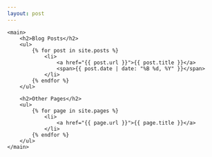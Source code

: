 ```yaml
---
layout: post
---
```


<!DOCTYPE html>
<html lang="en">
<head>
    <meta charset="UTF-8">
    <meta name="viewport" content="width=device-width, initial-scale=1.0">
    <title>My Blog</title>
</head>
<body>

    <main>
        <h2>Blog Posts</h2>
        <ul>
            {% for post in site.posts %}
                <li>
                    <a href="{{ post.url }}">{{ post.title }}</a>
                    <span>{{ post.date | date: "%B %d, %Y" }}</span>
                </li>
            {% endfor %}
        </ul>

        <h2>Other Pages</h2>
        <ul>
            {% for page in site.pages %}
                <li>
                    <a href="{{ page.url }}">{{ page.title }}</a>
                </li>
            {% endfor %}
        </ul>
    </main>

</body>
</html>
